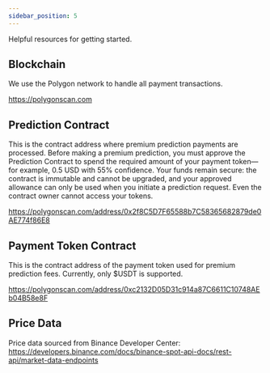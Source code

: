 ```yaml
---
sidebar_position: 5
---
```


Helpful resources for getting started.

## Blockchain
We use the Polygon network to handle all payment transactions.

https://polygonscan.com

## Prediction Contract 
This is the contract address where premium prediction payments are processed. Before making a premium prediction, you must approve the Prediction Contract to spend the required amount of your payment token—for example, 0.5 USD with 55% confidence. Your funds remain secure: the contract is immutable and cannot be upgraded, and your approved allowance can only be used when you initiate a prediction request. Even the contract owner cannot access your tokens.

https://polygonscan.com/address/0x2f8C5D7F65588b7C58365682879de0AE774f86E8

## Payment Token Contract
This is the contract address of the payment token used for premium prediction fees. Currently, only $USDT is supported.

https://polygonscan.com/address/0xc2132D05D31c914a87C6611C10748AEb04B58e8F

## Price Data
Price data sourced from Binance Developer Center:
https://developers.binance.com/docs/binance-spot-api-docs/rest-api/market-data-endpoints